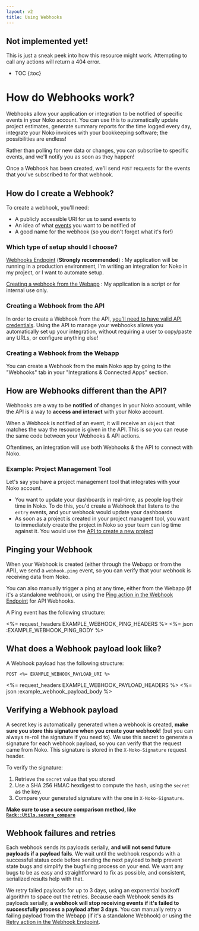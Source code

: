 ```yaml
---
layout: v2
title: Using Webhooks
---
```


<div class="note warning sticky">
 <h2>Not implemented yet!</h2>
 <p>This is just a sneak peek into how this resource might work. Attempting to call any actions will return a 404 error.</p>
</div>

* TOC
{:toc}

# How do Webhooks work?

Webhooks allow your application or integration to be notified of specific events in your Noko account. You can use this to automatically update project estimates, generate summary reports for the time logged every day, integrate your Noko invoices with your bookkeeping software; the possibilities are endless!

Rather than polling for new data or changes, you can subscribe to specific events, and we'll notify you as soon as they happen!

Once a Webhook has been created, we'll send `POST` requests for the events that you've subscribed to for that webhook.

## How do I create a Webhook?

To create a webhook, you'll need:

* A publicly accessible URI for us to send events to
* An idea of what [events](/v2/webhook_events/) you want to be notified of
* A good name for the webhook (so you don't forget what it's for!)

### Which type of setup should I choose?

[Webhooks Endpoint](/v2/webhooks/) (**Strongly recommended**)
: My application will be running in a production environment, I'm writing an integration for Noko in my project, or I want to automate setup.

[Creating a webhook from the Webapp](#creating-a-webhook-from-the-webapp)
: My application is a script or for internal use only.

### Creating a Webhook from the API

In order to create a Webhook from the API, [you'll need to have valid API credentials](/v2/authentication). Using the API to manage your webhooks allows you automatically set up your integration, without requiring a user to copy/paste any URLs, or configure anything else!

### Creating a Webhook from the Webapp

You can create a Webhook from the main Noko app by going to the "Webhooks" tab in your "Integrations & Connected Apps" section.

## How are Webhooks different than the API?

Webhooks are a way to be **notified** of changes in your Noko account, while the API is a way to **access and interact** with your Noko account.

When a Webhook is notified of an event, it will receive an `object` that matches the way the resource is given in the API. This is so you can reuse the same code between your Webhooks & API actions.

Oftentimes, an integration will use both Webhooks & the API to connect with Noko.

### Example: Project Management Tool

Let's say you have a project management tool that integrates with your Noko account.

* You want to update your dashboards in real-time, as people log their time in Noko. To do this, you'd create a Webhook that listens to the `entry` events, and your webhook would update your dashboards
* As soon as a project is created in your project managent tool, you want to immediately create the project in Noko so your team can log time against it. You would use the [API to create a new project](/v2/projects/#create-a-project)


## Pinging your Webhook

When your Webhook is created (either through the Webapp or from the API), we send a `webhook.ping` event, so you can verify that your webhook is receiving data from Noko.

You can also manually trigger a ping at any time, either from the Webapp (if it's a standalone webhook), or using the [Ping action in the Webhook Endpoint](/v2/webhooks/#ping-a-webhook) for API Webhooks.

A Ping event has the following structure:

<%= request_headers EXAMPLE_WEBHOOK_PING_HEADERS %>
<%= json :EXAMPLE_WEBHOOK_PING_BODY %>

## What does a Webhook payload look like?

A Webhook payload has the following structure:

~~~
POST <%= EXAMPLE_WEBHOOK_PAYLOAD_URI %>
~~~

<%= request_headers EXAMPLE_WEBHOOK_PAYLOAD_HEADERS %>
<%= json :example_webhook_payload_body %>


## Verifying a Webhook payload

A secret key is automatically generated when a webhook is created, **make sure you store this signature when you create your webhook!** (but you can always re-roll the signature if you need to). We use this secret to generate a signature for each webhook payload, so you can verify that the request came from Noko. This signature is stored in the `X-Noko-Signature` request header.

To verify the signature:

1. Retrieve the `secret` value that you stored
2. Use a SHA 256 HMAC hexdigest to compute the hash, using the `secret` as the key.
3. Compare your generated signature with the one in `X-Noko-Signature`.

**Make sure to use a secure comparison method, like [`Rack::Utils.secure_compare`](https://www.rubydoc.info/gems/rack/Rack/Utils#secure_compare-class_method)**


## Webhook failures and retries

Each webhook sends its payloads serially, **and will not send future payloads if a payload fails**. We wait until the webhook responds with a successful status code before sending the next payload to help prevent state bugs and simplify the bugfixing process on your end. We want any bugs to be as easy and straightforward to fix as possible, and consistent, serialized results help with that.

We retry failed payloads for up to 3 days, using an exponential backoff algorithm to space out the retries. Because each Webhook sends its payloads serially, **a webhook will stop receiving events if it's failed to successfully process a payload after 3 days**. You can manually retry a failing payload from the Webapp (if it's a standalone Webhook) or using the [Retry action in the Webhook Endpoint](/v2/webhooks/#retry-a-webhook-payload).